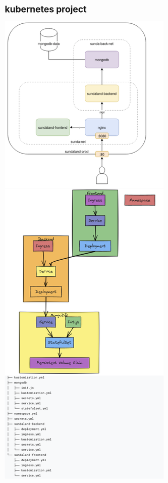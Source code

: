 # kubernetes project

![Infrastructure Diagram](images/architecture.png)
![Infrastructure Diagram](images/architecture2.png)
![Infrastructure Diagram](images/tree.png)
